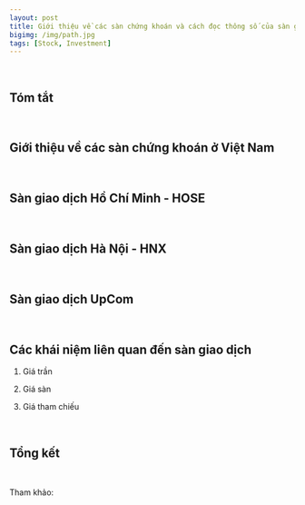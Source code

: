 ```yaml
---
layout: post
title: Giới thiệu về các sàn chứng khoán và cách đọc thông số của sàn giao dịch
bigimg: /img/path.jpg
tags: [Stock, Investment]
---
```





<br>

## Tóm tắt




<br>

## Giới thiệu về các sàn chứng khoán ở Việt Nam




<br>

## Sàn giao dịch Hồ Chí Minh - HOSE



<br>

## Sàn giao dịch Hà Nội - HNX



<br>

## Sàn giao dịch UpCom




<br>

## Các khái niệm liên quan đến sàn giao dịch

1. Giá trần



2. Giá sàn



3. Giá tham chiếu





<br>

## Tổng kết




<br>

Tham khảo:

[]()